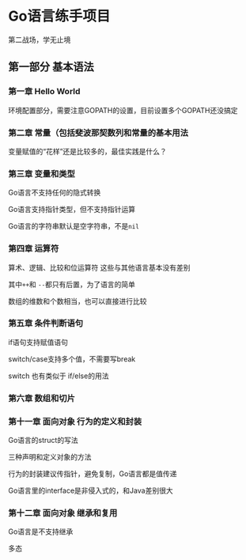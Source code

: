 # Go语言练手项目
第二战场，学无止境

## 第一部分 基本语法

### 第一章 Hello World

环境配置部分，需要注意GOPATH的设置，目前设置多个GOPATH还没搞定

### 第二章 常量（包括斐波那契数列和常量的基本用法

变量赋值的“花样”还是比较多的，最佳实践是什么？

### 第三章 变量和类型

Go语言不支持任何的隐式转换

Go语言支持指针类型，但不支持指针运算

Go语言的字符串默认是空字符串，不是```nil```

### 第四章 运算符

算术、逻辑、比较和位运算符 这些与其他语言基本没有差别

其中```++```和 ```--```都只有后置，为了语言的简单

数组的维数和个数相当，也可以直接进行比较

### 第五章 条件判断语句

if语句支持赋值语句

switch/case支持多个值，不需要写break

switch 也有类似于 if/else的用法

### 第六章 数组和切片

### 第十一章 面向对象 行为的定义和封装

Go语言的struct的写法

三种声明和定义对象的方法

行为的封装建议传指针，避免复制，Go语言都是值传递

Go语言里的interface是非侵入式的，和Java差别很大

### 第十二章 面向对象 继承和复用

Go语言是不支持继承

多态